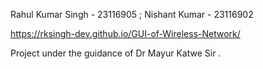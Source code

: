 Rahul Kumar Singh  - 23116905 ;
Nishant Kumar      - 23116902

https://rksingh-dev.github.io/GUI-of-Wireless-Network/


Project under the guidance of Dr Mayur Katwe Sir .
